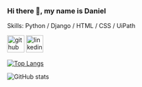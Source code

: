 ### Hi there 👋, my name is Daniel

Skills: Python / Django / HTML / CSS / UiPath



[<img src='https://cdn.jsdelivr.net/npm/simple-icons@3.0.1/icons/github.svg' alt='github' height='40'>](https://github.com/Tyroooo)  [<img src='https://cdn.jsdelivr.net/npm/simple-icons@3.0.1/icons/linkedin.svg' alt='linkedin' height='40'>](https://www.linkedin.com/in/danielcz/)  

[![Top Langs](https://github-readme-stats.vercel.app/api/top-langs/?username=Tyroooo)](https://github.com/anuraghazra/github-readme-stats)

![GitHub stats](https://github-readme-stats.vercel.app/api?username=Tyroooo&show_icons=true)  

